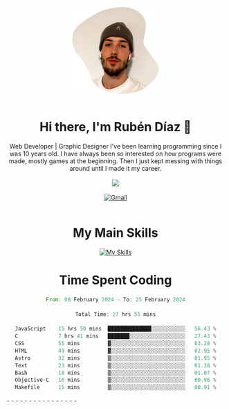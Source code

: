<div align="center">
	<img height=200 width=200 src="./.img/yo_github_pfp.png" alt="Rubén Díaz" width=200/><br><br>
	
	
 # Hi there, I'm Rubén Díaz 👋

  Web Developer | Graphic Designer
  I've been learning programming since I was 10 years old. I have always been so interested on how programs were made, mostly games at the beginning. Then I just kept messing with things around until I made it my career.
  <br>
  <br>
  <a href="https://www.github.com/rubendiazzz" target="_blank" rel="noreferrer"><img
src="https://img.shields.io/github/followers/rubendiazzz?logo=github&style=for-the-badge&color=red" /></a>


  <a href="mailto:rubendfraga@gmail.com">![Gmail](https://img.shields.io/badge/Gmail-D14836?style=for-the-badge&logo=gmail&logoColor=white)</a><br><br>

  # My Main Skills
  [![My Skills](https://skillicons.dev/icons?i=js,html,css,tailwind,c,cpp,cs,react,nextjs,astro,mysql,mongo)](https://skillicons.dev)

# Time Spent Coding
<!--START_SECTION:waka-->

```rust
From: 08 February 2024 - To: 25 February 2024

Total Time: 27 hrs 55 mins

JavaScript    15 hrs 50 mins  ██████████████░░░░░░░░░░░   56.43 %
C             7 hrs 41 mins   ███████░░░░░░░░░░░░░░░░░░   27.43 %
CSS           55 mins         ▓░░░░░░░░░░░░░░░░░░░░░░░░   03.28 %
HTML          49 mins         ▓░░░░░░░░░░░░░░░░░░░░░░░░   02.95 %
Astro         32 mins         ▒░░░░░░░░░░░░░░░░░░░░░░░░   01.95 %
Text          23 mins         ▒░░░░░░░░░░░░░░░░░░░░░░░░   01.38 %
Bash          18 mins         ▒░░░░░░░░░░░░░░░░░░░░░░░░   01.07 %
Objective-C   16 mins         ▒░░░░░░░░░░░░░░░░░░░░░░░░   00.96 %
Makefile      15 mins         ▒░░░░░░░░░░░░░░░░░░░░░░░░   00.91 %
```

<!--END_SECTION:waka-->
</div>
-
-
-
-
-
-
-
-
-
-
-
-
-
-
-
-
